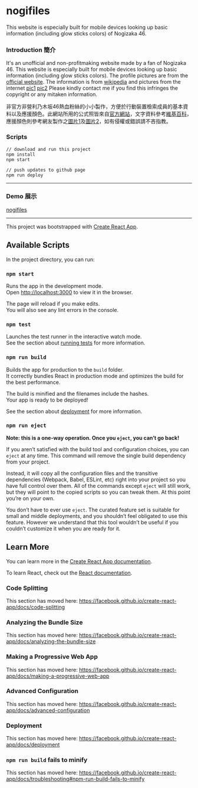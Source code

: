 # nogifiles
This website is especially built for mobile devices looking up basic information (including glow sticks colors) of Nogizaka 46. 

### Introduction 簡介

It's an unofficial and non-profitmaking website made by a fan of Nogizaka 46. This website is especially built for mobile devices looking up basic information (including glow sticks colors). 
The profile pictures are from the [official website](http://www.nogizaka46.com/). The information is from [wikipedia](https://zh.wikipedia.org/wiki/乃木坂46) and pictures from the internet [pic1](https://www.likejapan.com/wp-content/uploads/2018/02/editors/9881/20180208012659_5a7b36e34a351.jpg) [pic2](https://overseas.weibo.com/user/NGZKMichy298/3831614465395889) Please kindly contact me if you find this infringes the copyright or any mitaken information.


非官方非營利乃木坂46熱血粉絲的小小製作，方便於行動裝置檢索成員的基本資料以及應援顏色。此網站所用的公式照皆來自[官方網站](http://www.nogizaka46.com/)，文字資料參考[維基百科](https://zh.wikipedia.org/wiki/乃木坂46)，應援顏色則參考網友製作之[圖片1](https://www.likejapan.com/wp-content/uploads/2018/02/editors/9881/20180208012659_5a7b36e34a351.jpg)及[圖片2](https://overseas.weibo.com/user/NGZKMichy298/3831614465395889)，如有侵權或錯誤請不吝指教。


### Scripts

```
// download and run this project
npm install
npm start

// push updates to github page
npm run deploy
``` 

---

### Demo 展示

[nogifiles](https://lynda0214.github.io/nogifiles)

---

This project was bootstrapped with [Create React App](https://github.com/facebook/create-react-app).

## Available Scripts

In the project directory, you can run:

### `npm start`

Runs the app in the development mode.<br>
Open [http://localhost:3000](http://localhost:3000) to view it in the browser.

The page will reload if you make edits.<br>
You will also see any lint errors in the console.

### `npm test`

Launches the test runner in the interactive watch mode.<br>
See the section about [running tests](https://facebook.github.io/create-react-app/docs/running-tests) for more information.

### `npm run build`

Builds the app for production to the `build` folder.<br>
It correctly bundles React in production mode and optimizes the build for the best performance.

The build is minified and the filenames include the hashes.<br>
Your app is ready to be deployed!

See the section about [deployment](https://facebook.github.io/create-react-app/docs/deployment) for more information.

### `npm run eject`

**Note: this is a one-way operation. Once you `eject`, you can’t go back!**

If you aren’t satisfied with the build tool and configuration choices, you can `eject` at any time. This command will remove the single build dependency from your project.

Instead, it will copy all the configuration files and the transitive dependencies (Webpack, Babel, ESLint, etc) right into your project so you have full control over them. All of the commands except `eject` will still work, but they will point to the copied scripts so you can tweak them. At this point you’re on your own.

You don’t have to ever use `eject`. The curated feature set is suitable for small and middle deployments, and you shouldn’t feel obligated to use this feature. However we understand that this tool wouldn’t be useful if you couldn’t customize it when you are ready for it.

## Learn More

You can learn more in the [Create React App documentation](https://facebook.github.io/create-react-app/docs/getting-started).

To learn React, check out the [React documentation](https://reactjs.org/).

### Code Splitting

This section has moved here: https://facebook.github.io/create-react-app/docs/code-splitting

### Analyzing the Bundle Size

This section has moved here: https://facebook.github.io/create-react-app/docs/analyzing-the-bundle-size

### Making a Progressive Web App

This section has moved here: https://facebook.github.io/create-react-app/docs/making-a-progressive-web-app

### Advanced Configuration

This section has moved here: https://facebook.github.io/create-react-app/docs/advanced-configuration

### Deployment

This section has moved here: https://facebook.github.io/create-react-app/docs/deployment

### `npm run build` fails to minify

This section has moved here: https://facebook.github.io/create-react-app/docs/troubleshooting#npm-run-build-fails-to-minify
